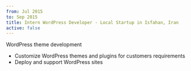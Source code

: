 ```yaml
---
from: Jul 2015
to: Sep 2015
title: Intern WordPress Developer - Local Startup in Isfahan, Iran
active: false
---
```


WordPress theme development

* Customize WordPress themes and plugins for customers requirements
* Deploy and support WordPress sites
